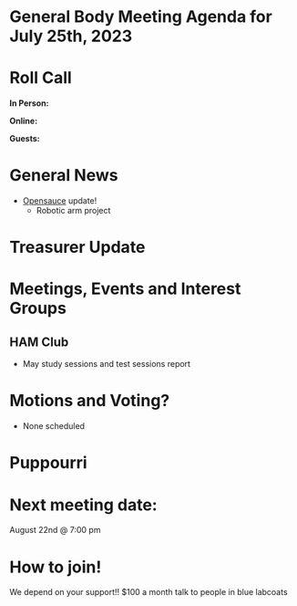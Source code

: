 # General Body Meeting Agenda for July 25th, 2023
# Roll Call
**In Person:**

**Online:** 

**Guests:** 

# General News
  - [Opensauce](https://opensauce.live) update!
    - Robotic arm project
  
# Treasurer Update
# Meetings, Events and Interest Groups
## HAM Club
  - May study sessions and test sessions report
# Motions and Voting?
  - None scheduled
# Puppourri


# Next meeting date:
August 22nd @ 7:00 pm

# How to join!
We depend on your support!! $100 a month talk to people in blue labcoats
